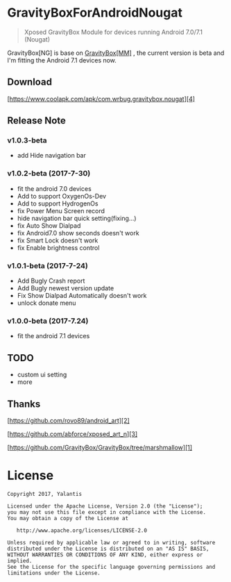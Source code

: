 # GravityBoxForAndroidNougat

> Xposed GravityBox Module  for devices running Android 7.0/7.1 (Nougat)


GravityBox[NG] is base on [GravityBox[MM]][1] , the current version is beta and I'm fitting the Android 7.1 devices now.

## Download

[https://www.coolapk.com/apk/com.wrbug.gravitybox.nougat][4]

## Release Note

### v1.0.3-beta

- add Hide navigation bar

### v1.0.2-beta (2017-7-30)

- fit the android 7.0 devices
- Add to support OxygenOs-Dev
- Add to support HydrogenOs
- fix Power Menu Screen record
- hide navigation bar quick setting(fixing...)
- fix Auto Show Dialpad
- fix Android7.0 show seconds doesn't work 
- fix Smart Lock doesn't work
- fix Enable brightness control

### v1.0.1-beta (2017-7-24)

- Add Bugly Crash report
- Add Bugly newest version update
- Fix Show Dialpad Automatically doesn't work
- unlock donate menu


### v1.0.0-beta (2017-7.24)

- fit the android 7.1 devices

## TODO

- custom ui setting
- more

## Thanks

[https://github.com/rovo89/android_art][2]

[https://github.com/abforce/xposed_art_n][3]

[https://github.com/GravityBox/GravityBox/tree/marshmallow][1]
# License

	Copyright 2017, Yalantis

	Licensed under the Apache License, Version 2.0 (the "License");
	you may not use this file except in compliance with the License.
	You may obtain a copy of the License at

	   http://www.apache.org/licenses/LICENSE-2.0

	Unless required by applicable law or agreed to in writing, software
	distributed under the License is distributed on an "AS IS" BASIS,
	WITHOUT WARRANTIES OR CONDITIONS OF ANY KIND, either express or implied.
	See the License for the specific language governing permissions and
	limitations under the License.

[1]: https://github.com/GravityBox/GravityBox/tree/marshmallow
[2]: https://github.com/rovo89/android_art
[3]: https://github.com/abforce/xposed_art_n
[4]: https://www.coolapk.com/apk/com.wrbug.gravitybox.nougat
